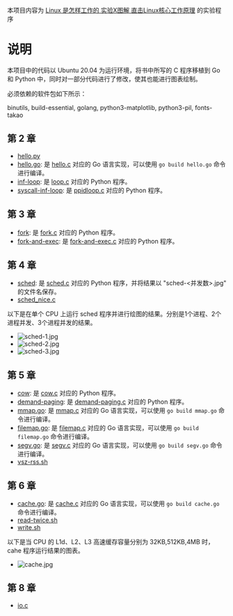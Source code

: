 本项目内容为 [Linux 是怎样工作的 实验X图解 直击Linux核心工作原理](https://www.ituring.com.cn/book/2867) 的实验程序

# 说明

本项目中的代码以 Ubuntu 20.04 为运行环境，将书中所写的 C 程序移植到 Go 和 Python 中，同时对一部分代码进行了修改，使其也能进行图表绘制。

必须依赖的软件包如下所示：

binutils, build-essential, golang, python3-matplotlib, python3-pil, fonts-takao

## 第 2 章

- [hello.py](02-syscall-and-non-kernel-os/hello.py)
- [hello.go](02-syscall-and-non-kernel-os/misc/hello.go): 是 [hello.c](02-syscall-and-non-kernel-os/hello.c) 对应的 Go 语言实现，可以使用 `go build hello.go` 命令进行编译。
- [inf-loop](02-syscall-and-non-kernel-os/misc/inf-loop): 是 [loop.c](02-syscall-and-non-kernel-os/loop.c) 对应的 Python 程序。
- [syscall-inf-loop](02-syscall-and-non-kernel-os/misc/syscall-inf-loop): 是 [ppidloop.c](02-syscall-and-non-kernel-os/ppidloop.c) 对应的 Python 程序。

## 第 3 章

- [fork](03-process-management/misc/fork): 是 [fork.c](03-process-management/fork.c) 对应的 Python 程序。
- [fork-and-exec](03-process-management/misc/fork-and-exec): 是 [fork-and-exec.c](03-process-management/fork-and-exec.c) 对应的 Python 程序。

## 第 4 章

- [sched](04-process-scheduler/misc/sched): 是 [sched.c](04-process-scheduler/sched.c) 对应的 Python 程序，并将结果以 "sched-<并发数>.jpg" 的文件名保存。
- [sched_nice.c](04-process-scheduler/sched_nice.c)

以下是在单个 CPU 上运行 sched 程序并进行绘图的结果。分别是1个进程、2个进程并发、3个进程并发的结果。

- ![sched-1.jpg](04-process-scheduler/misc/sched-1.jpg)
- ![sched-2.jpg](04-process-scheduler/misc/sched-2.jpg)
- ![sched-3.jpg](04-process-scheduler/misc/sched-3.jpg)

## 第 5 章

- [cow](05-memory-management/misc/cow): 是 [cow.c](05-memory-management/cow.c) 对应的 Python 程序。
- [demand-paging](05-memory-management/misc/demand-paging): 是 [demand-paging.c](05-memory-management/demand-paging.c) 对应的 Python 程序。
- [mmap.go](05-memory-management/misc/mmap.go): 是 [mmap.c](05-memory-management/mmap.c) 对应的 Go 语言实现，可以使用 `go build mmap.go` 命令进行编译。
- [filemap.go](05-memory-management/misc/filemap.go): 是 [filemap.c](05-memory-management/filemap.c) 对应的 Go 语言实现，可以使用 `go build filemap.go` 命令进行编译。
- [segv.go](05-memory-management/misc/segv.go): 是 [segv.c](05-memory-management/segv.c) 对应的 Go 语言实现，可以使用 `go build segv.go` 命令进行编译。
- [vsz-rss.sh](05-memory-management/misc/vsz-rss.sh)

## 第 6 章

- [cache.go](06-storage-hierarchy/misc/cache.go): 是 [cache.c](06-storage-hierarchy/cache.c) 对应的 Go 语言实现，可以使用 `go build cache.go` 命令进行编译。
- [read-twice.sh](06-storage-hierarchy/read-twice.sh)
- [write.sh](06-storage-hierarchy/write.sh)

以下是当 CPU 的 L1d、L2、L3 高速缓存容量分别为 32KB,512KB,4MB 时，cahe 程序运行结果的图表。

- ![cache.jpg](06-storage-hierarchy/misc/cache.jpg)

## 第 8 章

- [io.c](08-storage-device/io.c)

